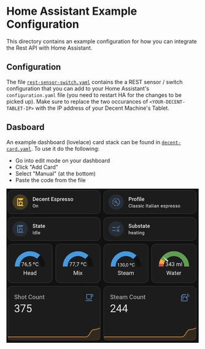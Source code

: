 # Home Assistant Example Configuration

This directory contains an example configuration for how you can integrate the Rest API with Home Assistant.

## Configuration

The file [`rest-sensor-switch.yaml`](rest-sensor-switch.yaml) contains the a REST sensor / switch configuration that you can add
to your Home Assistant's `configuration.yaml` file (you need to restart HA for the changes to be picked up).
Make sure to replace the two occurances of `<YOUR-DECENT-TABLET-IP>` with the IP address of your Decent Machine's Tablet.

## Dasboard

An example dashboard (lovelace) card stack can be found in [`decent-card.yaml`](decent-card.yaml).
To use it do the following:
- Go into edit mode on your dashboard
- Click "Add Card"
- Select "Manual" (at the bottom)
- Paste the code from the file


![](card-example.png)
